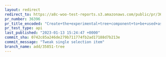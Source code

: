 ```yaml
---
layout: redirect
redirect_to: https://a8c-woo-test-reports.s3.amazonaws.com/public/pr/36396/api/index.html
pr_number: 36396
pr_title_encoded: "Create+the+experimental+tree+component+to+be+used+as+select-control+menu+items"
pr_test_type: api
last_published: "2023-01-13 15:24:47 +0000"
commit_sha: 0742c85a246de279b711774fb2ad17188d7b213e
commit_message: "Tweak single selection item"
branch_name: add/35851-tree
---
```

